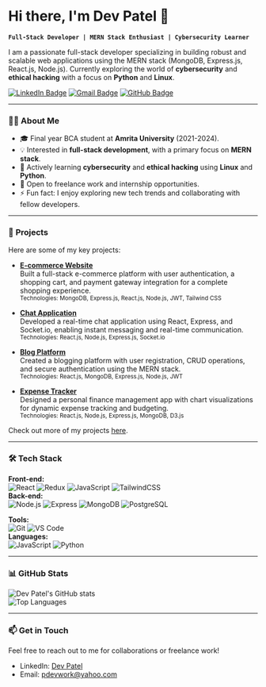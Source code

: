 # Hi there, I'm Dev Patel 👋

**`Full-Stack Developer | MERN Stack Enthusiast | Cybersecurity Learner`**

I am a passionate full-stack developer specializing in building robust and scalable web applications using the MERN stack (MongoDB, Express.js, React.js, Node.js). Currently exploring the world of **cybersecurity** and **ethical hacking** with a focus on **Python** and **Linux**.

[![LinkedIn Badge](https://img.shields.io/badge/-devpatel-blue?style=flat&logo=Linkedin&logoColor=white&link=https://linkedin.com/in/pdevwork)](https://www.linkedin.com/in/pdevwork/)
[![Gmail Badge](https://img.shields.io/badge/-pdevwork@yahoo.com-c14438?style=flat&logo=yahoo&logoColor=white&link=mailto:pdevwork@yahoo.com)](mailto:pdevwork@yahoo.com)
[![GitHub Badge](https://img.shields.io/badge/-devpatel-black?style=flat&logo=github&link=https://github.com/pdevwork)](https://github.com/pdevwork)

---

### 👨‍💻 **About Me**  
- 🎓 Final year BCA student at **Amrita University** (2021-2024).  
- 💡 Interested in **full-stack development**, with a primary focus on **MERN stack**.  
- 🌱 Actively learning **cybersecurity** and **ethical hacking** using **Linux** and **Python**.  
- 💼 Open to freelance work and internship opportunities.  
- ⚡ Fun fact: I enjoy exploring new tech trends and collaborating with fellow developers.

---

### 🚀 **Projects**  

Here are some of my key projects:

- **[E-commerce Website](https://github.com/pdevwork/e-commerce-website)**  
  Built a full-stack e-commerce platform with user authentication, a shopping cart, and payment gateway integration for a complete shopping experience.  
  <sub>Technologies: MongoDB, Express.js, React.js, Node.js, JWT, Tailwind CSS</sub>  

- **[Chat Application](https://github.com/pdevwork/chat-application)**  
  Developed a real-time chat application using React, Express, and Socket.io, enabling instant messaging and real-time communication.  
  <sub>Technologies: React.js, Node.js, Express.js, Socket.io</sub>  

- **[Blog Platform](https://github.com/pdevwork/blog-platform)**  
  Created a blogging platform with user registration, CRUD operations, and secure authentication using the MERN stack.  
  <sub>Technologies: React.js, MongoDB, Express.js, Node.js, JWT</sub>  

- **[Expense Tracker](https://github.com/pdevwork/expense-tracker)**  
  Designed a personal finance management app with chart visualizations for dynamic expense tracking and budgeting.  
  <sub>Technologies: React.js, Node.js, Express.js, MongoDB, D3.js</sub>

Check out more of my projects [here](https://github.com/pdevwork?tab=repositories).

---

### 🛠️ **Tech Stack**  

**Front-end:**  
![React](https://img.shields.io/badge/-React-blue?style=flat&logo=react) 
![Redux](https://img.shields.io/badge/-Redux-764ABC?style=flat&logo=redux) 
![JavaScript](https://img.shields.io/badge/-JavaScript-F7DF1E?style=flat&logo=javascript) 
![TailwindCSS](https://img.shields.io/badge/-TailwindCSS-38B2AC?style=flat&logo=tailwind-css)  
**Back-end:**  
![Node.js](https://img.shields.io/badge/-Node.js-339933?style=flat&logo=node.js) 
![Express](https://img.shields.io/badge/-Express.js-000000?style=flat&logo=express) 
![MongoDB](https://img.shields.io/badge/-MongoDB-47A248?style=flat&logo=mongodb)
![PostgreSQL](https://img.shields.io/badge/PostgreSQL-316192?logo=postgresql&logoColor=white)

**Tools:**  
![Git](https://img.shields.io/badge/-Git-F05032?style=flat&logo=git) 
![VS Code](https://img.shields.io/badge/-VS%20Code-007ACC?style=flat&logo=visual-studio-code)  
**Languages:**  
![JavaScript](https://img.shields.io/badge/-JavaScript-F7DF1E?style=flat&logo=javascript) 
![Python](https://img.shields.io/badge/-Python-3776AB?style=flat&logo=python) 

---

### 📊 **GitHub Stats**  

![Dev Patel's GitHub stats](https://github-readme-stats.vercel.app/api?username=devpatel&show_icons=true&theme=react)  
![Top Languages](https://github-readme-stats.vercel.app/api/top-langs/?username=devpatel&layout=compact&theme=react)

---

### 📫 **Get in Touch**  
Feel free to reach out to me for collaborations or freelance work!

- LinkedIn: [Dev Patel](https://linkedin.com/in/pdevwork)  
- Email: [pdevwork@yahoo.com](mailto:pdevwork@yahoo.com)  
